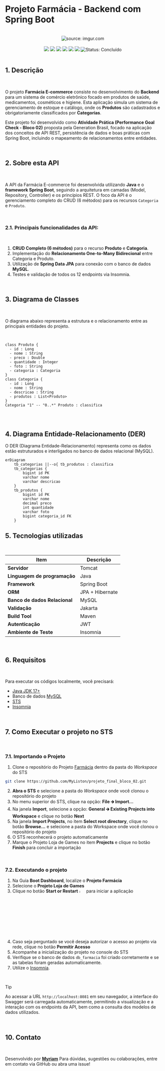 # Projeto Farmácia - Backend com Spring Boot
 
<br />
 
<div align="center">
<img src="https://i.imgur.com/w8tTOuT.png" title="source: imgur.com" /> 
</div>
 
<br />
 
<div align="center">
<img src="https://img.shields.io/github/languages/top/MyListon/projeto_final_bloco_02?style=flat-square" />
<img src="https://img.shields.io/github/repo-size/MyListon/projeto_final_bloco_02?style=flat-square" />
<img src="https://img.shields.io/github/languages/count/MyListon/projeto_final_bloco_02?style=flat-square" />
<img src="https://img.shields.io/github/last-commit/MyListon/projeto_final_bloco_02?style=flat-square" />
<img src="https://img.shields.io/github/issues/MyListon/projeto_final_bloco_02?style=flat-square" />
<img src="https://img.shields.io/github/issues-pr/MyListon/projeto_final_bloco_02?style=flat-square" />
<img src="https://img.shields.io/badge/status-concluído-green" alt="Status: Concluído">
 
</div>
 
<br />
 
## 1. Descrição
 
<br />
 
O projeto **Farmácia E-commerce** consiste no desenvolvimento do **Backend** para um sistema de comércio eletrônico focado em produtos de saúde, medicamentos, cosméticos e higiene. Esta aplicação simula um sistema de gerenciamento de estoque e catálogo, onde os **Produtos** são cadastrados e obrigatoriamente classificados por **Categorias**.
 
Este projeto foi desenvolvido como **Atividade Prática (Performance Goal Check - Bloco 02)** proposta pela Generation Brasil, focado na aplicação dos conceitos de API REST, persistência de dados e boas práticas com Spring Boot, incluindo o mapeamento de relacionamentos entre entidades.
 
<br />
 
## 2. Sobre esta API
 
<br />
 
A API da Farmácia E-commerce foi desenvolvida utilizando **Java** e o **framework Spring Boot**, seguindo a arquitetura em camadas (Model, Repository, Controller) e os princípios REST. O foco da API é o gerenciamento completo do CRUD (6 métodos) para os recursos `Categoria` e `Produto`.
 
<br />
 
### 2.1. Principais funcionalidades da API:
 
<br />
 
1. **CRUD Completo (6 métodos)** para o recurso **Produto** e **Categoria**.
2. Implementação do **Relacionamento One-to-Many Bidirecional** entre Categoria e Produto.
3. Utilização de **Spring Data JPA** para conexão com o banco de dados **MySQL**.
4. Testes e validação de todos os 12 endpoints via Insomnia.

<br />
 
## 3. Diagrama de Classes
 
<br />
 
O diagrama abaixo representa a estrutura e o relacionamento entre as principais entidades do projeto.

<br />
 
```mermaid
class Produto {
  - id : Long
  - nome : String
  - preco : Double
  - quantidade : Integer
  - foto : String
  - categoria : Categoria
}
class Categoria {
  - id : Long
  - nome : String
  - descricao : String
  - produtos : List<Produto>
}
Categoria "1" -- "0..*" Produto : classifica
 
```
 
<br />
 
## 4. Diagrama Entidade-Relacionamento (DER)
 
O DER (Diagrama Entidade-Relacionamento) representa como os dados estão estruturados e interligados no banco de dados relacional (MySQL).
 

```mermaid
erDiagram
    tb_categorias ||--o{ tb_produtos : classifica
    tb_categorias {
        bigint id PK
        varchar nome
        varchar descricao
    }
    tb_produtos {
        bigint id PK
        varchar nome
        decimal preco
        int quantidade
        varchar foto
        bigint categoria_id FK
    }
```

 
## 5. Tecnologias utilizadas
 
<br />
 
| Item                          | Descrição       |
| ----------------------------- | --------------- |
| **Servidor**                  | Tomcat          |
| **Linguagem de programação**  | Java            |
| **Framework**                 | Spring Boot     |
| **ORM**                       | JPA + Hibernate |
| **Banco de dados Relacional** | MySQL           |
| **Validação**                 | Jakarta         |
| **Build Tool**                | Maven           |
| **Autenticação**              | JWT             |
| **Ambiente de Teste**         | Insomnia        |
 
<br />
 
## 6. Requisitos
 
<br />
 
Para executar os códigos localmente, você precisará:
 
- [Java JDK 17+](https://www.oracle.com/java/technologies/javase/jdk17-archive-downloads.html)
- Banco de dados [MySQL](https://dev.mysql.com/downloads/)
- [STS](https://spring.io/tools)
- [Insomnia](https://insomnia.rest/download)
 
<br />
 
## 7. Como Executar o projeto no STS
 
<br />
 
### 7.1. Importando o Projeto
 
1. Clone o repositório do Projeto [Farmácia](https://github.com/MyListon/projeto_final_bloco_02) dentro da pasta do *Workspace* do STS
 
```bash
git clone https://github.com/MyListon/projeto_final_bloco_02.git
```
 
2. **Abra o STS** e selecione a pasta do *Workspace* onde você clonou o repositório do projeto
3. No menu superior do STS, clique na opção: **File 🡲 Import...**
4. Na janela **Import**, selecione a opção: **General 🡲 Existing Projects into Workspace** e clique no botão **Next**
5. Na janela **Import Projects**, no item **Select root directory**, clique no botão **Browse...** e selecione a pasta do Workspace onde você clonou o repositório do projeto
6. O STS reconhecerá o projeto automaticamente
7. Marque o Projeto Loja de Games no item **Projects** e clique no botão **Finish** para concluir a importação
 
<br />
 
### 7.2. Executando o projeto
 
1. Na Guia **Boot Dashboard**, localize o  **Projeto Farmácia**
2. Selecione o **Projeto Loja de Games**
3. Clique no botão **Start or Restart** <img src="https://i.imgur.com/wdoZqWP.png" title="source: imgur.com" width="4%"/> para iniciar a aplicação
4. Caso seja perguntado se você deseja autorizar o acesso ao projeto via rede, clique no botão **Permitir Acesso**
5. Acompanhe a inicialização do projeto no console do STS
6. Verifique se o banco de dados `db_farmacia` foi criado corretamente e se as tabelas foram geradas automaticamente.
7. Utilize o [Insomnia](https://insomnia.rest/).
 
<br />
 
> [!TIP]
>
> Ao acessar a URL `http://localhost:8081` em seu navegador, a interface do Swagger será carregada automaticamente, permitindo a visualização e a interação com os endpoints da API, bem como a consulta dos modelos de dados utilizados.
 
<br />
 
##  10. Contato
 
<br />
 
Desenvolvido por [**Myriam**](https://github.com/MyListon)
Para dúvidas, sugestões ou colaborações, entre em contato via GitHub ou abra uma issue!